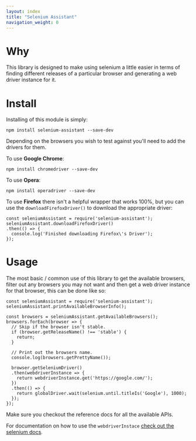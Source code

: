 ```yaml
---
layout: index
title: "Selenium Assistant"
navigation_weight: 0
---
```

# Why

This library is designed to make using selenium a little easier in terms
of finding different releases of a particular browser and
generating a web driver instance for it.

# Install

Installing of this module is simply:

    npm install selenium-assistant --save-dev

Depending on the browsers you wish to test against you'll need to add
the drivers for them.

To use **Google Chrome**:

    npm install chromedriver --save-dev

To use **Opera**:

    npm install operadriver --save-dev

To use **Firefox** there isn't a helpful wrapper that works 100%, but you
can use the `downloadFirefoxDriver()` to download the appropriate driver:

    const seleniumAssistant = require('selenium-assistant');
    seleniumAssistant.downloadFirefoxDriver()
    .then(() => {
      console.log('Finished downloading Firefox\'s Driver');
    });

# Usage

The most basic / common use of this library to get the available browsers,
filter out any browsers you may not want and then get a web driver instance
for that browser, this can be done like so:

    const seleniumAssistant = require('selenium-assistant');
    seleniumAssistant.printAvailableBrowserInfo();

    const browsers = seleniumAssistant.getAvailableBrowsers();
    browsers.forEach(browser => {
      // Skip if the browser isn't stable.
      if (browser.getReleaseName() !== 'stable') {
        return;
      }

      // Print out the browsers name.
      console.log(browsers.getPrettyName());

      browser.getSeleniumDriver()
      .then(webdriverInstance => {
        return webdriverInstance.get('https://google.com/');
      })
      .then(() => {
        return globalDriver.wait(selenium.until.titleIs('Google'), 1000);
      });
    });

Make sure you checkout the reference docs for all the available APIs.

For documentation on how to use the `webdriverInstace` [check out the
selenium docs](http://seleniumhq.github.io/selenium/docs/api/javascript/).
